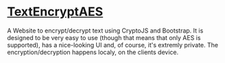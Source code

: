 
# [TextEncryptAES](https://stelios333.github.io/TextEncryptAES)
A Website to encrypt/decrypt text using CryptoJS and Bootstrap. It is designed to be very easy to use (though that means that only AES is supported), has a nice-looking UI and, of course, it's extremly private. The encryption/decryption happens localy, on the clients device.
